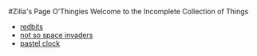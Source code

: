 #Zilla's Page O'Thingies
Welcome to the Incomplete Collection of Things

* [redbits](https://github.com/Zillatius/redbits)
* [not so space invaders](https://github.com/Zillatius/not-so-space-invaders)
* [pastel clock](https://github.com/Zillatius/pastel-clock)
